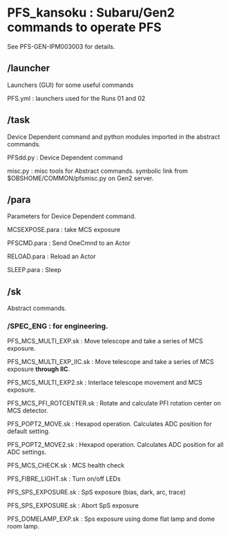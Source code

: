 # PFS_kansoku : Subaru/Gen2 commands to operate PFS

See PFS-GEN-IPM003003 for details.

## /launcher

Launchers (GUI) for some useful commands

PFS.yml
: launchers used for the Runs 01 and 02

## /task 

Device Dependent command and python modules imported in the abstract commands.

PFSdd.py
: Device Dependent command

misc.py
: misc tools for Abstract commands. symbolic link from $OBSHOME/COMMON/pfsmisc.py on Gen2 server.

## /para

Parameters for Device Dependent command.

MCSEXPOSE.para
: take MCS exposure

PFSCMD.para
: Send OneCmnd to an Actor

RELOAD.para
: Reload an Actor

SLEEP.para
: Sleep

## /sk

Abstract commands.

### /SPEC_ENG : for engineering.

PFS_MCS_MULTI_EXP.sk
: Move telescope and take a series of MCS exposure.

PFS_MCS_MULTI_EXP_IIC.sk
: Move telescope and take a series of MCS exposure **through IIC**.

PFS_MCS_MULTI_EXP2.sk
: Interlace telescope movement and MCS exposure.

PFS_MCS_PFI_ROTCENTER.sk
: Rotate and calculate PFI rotation center on MCS detector.

PFS_POPT2_MOVE.sk
: Hexapod operation. Calculates ADC position for default setting.

PFS_POPT2_MOVE2.sk
: Hexapod operation. Calculates ADC position for all ADC settings.

PFS_MCS_CHECK.sk
: MCS health check

PFS_FIBRE_LIGHT.sk
: Turn on/off LEDs

PFS_SPS_EXPOSURE.sk
: SpS exposure (bias, dark, arc, trace)

PFS_SPS_EXPOSURE.sk
: Abort SpS exposure

PFS_DOMELAMP_EXP.sk
: Sps exposure using dome flat lamp and dome room lamp.
